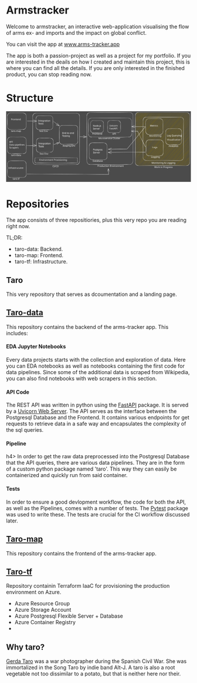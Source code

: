 <h1> Armstracker </h1>

Welcome to armstracker, an interactive web-application visualising the flow of arms ex- and imports and the impact on global conflict.

You can visit the app at <a href=https://www.arms-tracker.app>www.arms-tracker.app</a>

The app is both a passion-project as well as a project for my portfolio. 
If you are interested in the deails on how I created and maintain this project, this is where you can find all the details. 
If you are only interested in the finished product, you can stop reading now.

<h1>Structure</h1>
<img title="Project Structure" alt="This should be a really nice diagram of the project structure and workflow" src="images/taro-schema.svg">

<h1>Repositories</h1>
The app consists of three repositiories, plus this very repo you are reading right now.

TL;DR:
- taro-data: Backend.
- taro-map: Frontend.
- taro-tf: Infrastructure.

<h2>Taro</h2>
This very repository that serves as dcoumentation and a landing page.

<h2><a href=https://github.com/Kafkaese/taro-data>Taro-data</a></h2>
This repository contains the backend of the arms-tracker app. This includes:

<h4>EDA Jupyter Notebooks</h4>
Every data  projects  starts with the collection and exploration of data. Here you can EDA notebooks as well as notebooks containing the first code for data pipelines.
Since some of the additional data is scraped from Wikipedia, you can also find notebooks with web scrapers in this section.

<h4>API Code</h4>
The REST API was written in python using the <a href=https://fastapi.tiangolo.com/>FastAPI</a> package. It is served by a <a href=https://www.uvicorn.org/>Uvicorn Web Server</a>. The API serves as the interface between the Postgresql Database and the Frontend. It contains various endpoints for get requests to retrieve data in a safe way and encapsulates the complexity of the sql queries. 

 <h4>Pipeline</h4>h4>
 In order to get the raw data preprocessed into the Postgresql Database that the API queries, there are various data pipelines. They are in the form of a custom python package named 'taro'. This way they can easily be containerized and quickly run from said container.

 <h4>Tests</h4>
 In order to ensure a good devlopment workflow, the code for both the API, as well as the Pipelines, comes with a number of tests. The <a href=https://docs.pytest.org/en/7.4.x/>Pytest</a> package was used to write these. The tests are crucial for the CI workflow discussed later.
 
<h2><a href=https://github.com/Kafkaese/taro-map>Taro-map</a></h2>
This repository contains the frontend of the arms-tracker app. 

<h2><a href=https://github.com/Kafkaese/taro-tf>Taro-tf</a></h2>
Repository containin Terraform IaaC for provisioning the production environment on Azure.

- Azure Resource Group
- Azure Storage Account
- Azure Postgresql Flexible Server + Database
- Azure Container Registry
- 


<h2>Why taro?</h2>
<a href=https://en.wikipedia.org/wiki/Gerda_Taro>Gerda Taro</a> was a war photographer during the Spanish Civil War. She was immortalized in the Song Taro by indie band Alt-J. 
A taro is also a root vegetable not too dissimilar to a potato, but that is neither here nor their.
